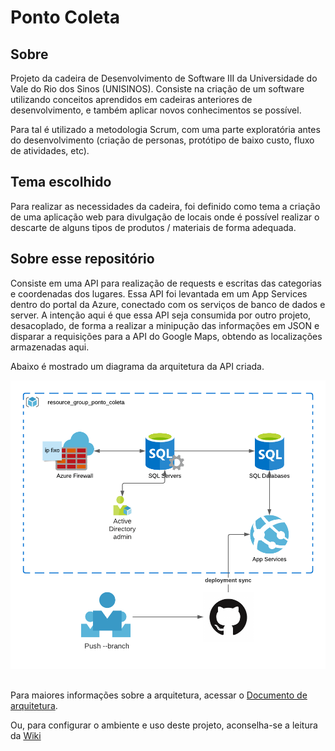 # Ponto Coleta #

## Sobre ## 

Projeto da cadeira de Desenvolvimento de Software III da Universidade do Vale do Rio dos Sinos (UNISINOS). 
Consiste na criação de um software utilizando conceitos aprendidos em cadeiras anteriores de desenvolvimento, e também aplicar novos conhecimentos se possível.

Para tal é utilizado a metodologia Scrum, com uma parte exploratória antes do desenvolvimento (criação de personas, protótipo de baixo custo, fluxo de atividades, etc).


## Tema escolhido ##

Para realizar as necessidades da cadeira, foi definido como tema a criação de uma aplicação web para divulgação de locais onde é possível realizar o descarte de alguns tipos de produtos / materiais de forma adequada.

## Sobre esse repositório ##

Consiste em uma API para realização de requests e escritas das categorias e coordenadas dos lugares. Essa API foi levantada em um App Services dentro do portal da Azure, conectado com os serviços de banco de dados e server. A intenção aqui é que essa API seja consumida por outro projeto, desacoplado, de forma a realizar a minipução das informações em JSON e disparar a requisições para a API do Google Maps, obtendo as localizações armazenadas aqui.

Abaixo é mostrado um diagrama da arquitetura da API criada.

![Diagrama de arquitetura da API](Docs/img/arq_azure.png)

## ##

Para maiores informações sobre a arquitetura, acessar o [Documento de arquitetura](Docs/DAS.md).

Ou, para configurar o ambiente e uso deste projeto, aconselha-se a leitura da [Wiki](https://github.com/gabcastro/Unisinos-DEVIII-PontoColeta/wiki)
